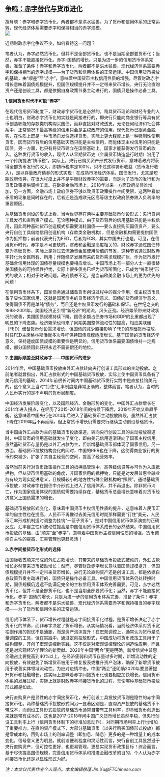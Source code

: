 <!--1593460322000-->
[争鸣：赤字替代与货币进化](https://cn.ft.com/story/001088230?full=y)
------

<div></div><div class="story-lead">胡月晓：赤字和赤字货币化，两者都不是洪水猛兽。为了货币和信用体系的正常运转，现代经济体系需要赤字和保持相当的赤字规模。</div><div class=" story-image image"><img src="https://thumbor.ftacademy.cn/unsafe/1340x754/https://thumbor.ftacademy.cn/unsafe/picture/5/000093275_piclink.jpg"></div><div class="story-body"><div id="story-body-container"><p>近期财政赤字化争议不少，如何看待这一问题？</p><p>笔者认为，赤字必然货币化，但并不是全部货币化，也不是当期全部要货币化；当然，赤字不能直接货币化。赤字-国债的增长，只是为进一步的信用货币体系完善，准备了条件！赤字和赤字货币化，两者都不是洪水猛兽，现代经济体系需要赤字和保持相当的赤字规模——为了货币和信用体系的正常运转。中国信用货币投放的基础，由“顺差”至“赤字”，意味着中国货币主权信用性质的增强。尽管财政赤字增长意味着国债规模提升，但国债规模提升并不一定带来货币增长，央行无论直购资产还是创设工具，都是依据自身政策节奏主动进行的，国债只是操作必备工具。</p><p><b> 1.信用货币时代不可缺“赤字”</b></p><p>在现代信用货币制度下，财政赤字货币化是必然的，稍具货币理论和财经专业的人士也明白，财政赤字货币化的实践是间接进行的，即央行只能向商业银行等具有货币创造职能的存款类机构购买国债，而非直接对财政透支。无论任何经济和社会体系中，正常情况下最高等级的信用只会是主权政府的信用，现代货币已跟黄金脱钩，在性质上既是一种市场自发性选择货币，实际上更大程度上是一种强制性使用货币，因而货币背后的信用基础天然只能是主权信用，而能体现主权信用的只能是国债。另一方面，也只有将货币建立在国债基础上，国家才能获得发行货币的收入。这种发行货币的收入，现代人从早期货币史（金属货币铸造盛行时期）沿用了一个传统提法“铸币税”。实际上，央行已购买资产形式发行货币，意味着政府将获得全部货币发行的收入，即铸币税率是100%，只不过这种铸币收益（货币发行收入），是以存量政府债券的形式实现！在成熟市场经济体系，国债发行，尤其是短期政府债券，在很大程度上并不是平衡财政赤字的需要，而是为了货币的发行和为货币政策提供调控工具。在欧美金融市场上，2018年以来一方面政府举债难增加，另一方面，金融市场上政府债券不够以致货币政策操作空间受限，这两种看似矛盾的现象是同时存在的，后者还是造成欧元区高等级主权政府债券跌入负利率的重要原因。</p><div  data-o-ads-name="mpu-middle1" class="o-ads in-article-advert" data-o-ads-formats-default="false"  data-o-ads-formats-small="FtcMobileMpu"  data-o-ads-formats-medium="FtcMpu" data-o-ads-formats-large="FtcMpu" data-o-ads-formats-extra="FtcMpu" data-o-ads-targeting="cnpos=middle1;" data-cy='[{"devices":["PC","iPhoneWeb","AndroidWeb","iPhoneApp","AndroidApp"],"pattern":"MPU","position":"Middle1","container":"mpuInStory"}]'></div><p>从基础货币创设的形式上看，当今世界存在两种主要基础货币创设形式：央行自创工具发行和直购资产模式。无论哪种模式，由于货币背后的信用基础只能是主权信用，因此两种基础货币创造模式都需要消耗国债——要么直接购买国债资产，要么央行自创工具借给信用创造机构（存款类金融机构），但是金融机构需要提供国债作为抵押物；前者代表央行为FED，后者为ECB，其实中国央行也是。可见，在信用货币时代，赤字是不可更缺的，财政和金融是高度相关的，财政赤字通过国债转变为基础货币，实际上是对过去流通贵金属使用价值的节省，这种节省通过财政赤字转化为全民所有、所用；伴随经济发展而来的货币需求规模扩张，作为货币发行基础合信用体现的国债存量规模也要相应增长。中国市场上有一部分人士一直很替美国债务的可持续性担忧，实际上很多债务已经为货币所固化，已成为“铸币税”形式的收入；相对于财政问题，政府债券不足，是当前欧美金融市场上的更为优先的问题！</p><p>在信用货币体系下，国家债务通过储备货币创设过程中的媒介作用，使主权货币具备了显性国家信用，这就是国家债务的货币经济学意义。国债的货币经济学意义，使得国债不再是单纯“债务”，而且还是主权货币发行的基础和保证。在世纪之交的1998-2001年，美国经济正引领“新经济”的潮流，风头正劲。经济繁荣带来财政状况的改善，美国国债规模持续下降，国债余额占债券市场和GDP的比重都出现了明显的下降态势。经济繁荣也带来了同期美国整体流动性的提高，相应美联储（FED）储备货币创设需求增长，但国债的减少直接影响了FED的基础货币投放，时任FED主席格林斯潘就多次呼吁保持国债规模适度增长。基于国债的货币经济学意义，保持适度国债规模的重要性是明显的。信用货币体系需要国债维持一定规模，部分国债因此获得永远不需要偿还的地位。</p><p><b>2.由国际顺差至财政赤字——中国货币的进步</b></p><p>2014年后，中国基础货币投放由外汇占款转向央行创设工具形式的主动投放。之前笔者就曾指出，外汇占款形式的中国基础货币投放，实际上使中国货币具备有了美元信用的基础，2014年前很长时间内中国基础货币发行实践中是直接挂钩美元的，这个意义上当时“钉住”汇率制度是非常正确的，整体而言，笔者认为，当时的人民币实行的是不声明的货币局制度。</p><p>中国经济发展阶段变化，以及国际经济、金融形势的变化，中国外汇占款增长在2014年进入拐点，在经历了2015-2018年间的持续下降后，2019年开始又重趋平衡。这意味着中国央行在2014年后进入了基础货币主动投放阶段，虽然外汇占款下降在2019年后不再延续，但正常货币增长仍需要央行继续主动创设基础货币。</p><p>当中国由外汇占款为主的基础货币投放渠道，转向央行创设工具的主动投放渠道时，中国货币的信用基础就发生了变化，即由美元信用逐渐转向了国家主权信用。虽然基础货币存量仍是以外汇占款为主，但新增基础货币都体现了国家信用。另一方面，基础货币投放结构变化的同时，中国的RRR也在下降，这使得商业银行的货币约束减少，扩张了其自主经营的空间，提高了经营效率。</p><div data-o-ads-name="mpu-middle2" class="o-ads in-article-advert" data-o-ads-formats-default="false"  data-o-ads-formats-small="FtcMobileMpu"  data-o-ads-formats-medium="false" data-o-ads-formats-large="false" data-o-ads-formats-extra="false" data-o-ads-targeting="cnpos=middle2;" data-cy='[{"devices":["iPhoneWeb","AndroidWeb","iPhoneApp","AndroidApp"],"pattern":"MPU","position":"Middle2","container":"mpuInStory"}]'></div><p>虽然当前央行对货币政策操作工具的抵押品管理中，高等级信贷等亦可作为入库抵押物，但从货币信用基础的角度，非国家信用的抵押物，只能是对发展普惠金融业务有较为现实促进意义，且规模较小的地方性特殊金融机构的“照顾”。通过基础货币投放，财政赤字在国债中介形式上进入了信用体系，并不再退出。除非货币消亡，作为国家信用体现的国债就需要持续存在，基础货币总量增长意味着对货币经济意义上国债需求的增长。</p><p>基础货币投放形式变化，意味着中国货币主权信用性质的提升，这意味着人民币汇率的自主性也在提高，人民币不再像过去美元信用时期那样需要“钉住”美元，人民币汇率形成机制适时调整为挂钩“一篮子货币”，是对中国信用货币体系演变的正确反应，汇率自主性和波动性提高是中国信用货币体系成长的必然结果。中国信用货币投放的基础，由“顺差”至“赤字”，意味着中国货币主权信用性质的增强，货币调控自主性的提高，汇率管理也更趋灵活！</p><p><b>3.赤字间接货币化形式的选择</b></p><p>由国际收支顺差形成的外汇占款增长，其带来的基础货币投放式被动的，外汇占款增长必然带来货币被动增长；然而，尽管财政赤字增长意味着国债规模提升，但国债规模提升并不一定带来货币增长，央行无论直购资产还是创设工具，都是依据自身政策节奏主动进行的，国债只是操作必备工具。中国信用货币体系仍处转换时期，国债规模仍远远不能满足完全的主权信用货币体系完善需要。可见，赤字必然货币化，但并不是全部货币化，也不是当期全部要货币化；当然，赤字不能直接货币化。赤字-国债的增长，只是为进一步的信用货币体系完善，准备了条件！赤字和赤字货币化，两者都不是洪水猛兽，现代经济体系需要赤字和保持相当的赤字规模——为了货币和信用体系的正常运转。</p><p>信用货币体系下，货币增长过程就是赤字间接货币化过程。是货币增长决定了赤字货币化的节奏，而非赤字决定了货币增长。从实际情况看，当前经济体系对货币宽松副作用的担忧不是通胀，而是资产泡沫提升！在宏观调控上，通常认为货币是总量调控的工具，但在实践中，通过定向投放形式，中国成功将货币政策工具用于了结构调整，开创了宏观调控新实践，这不仅是对宏观调控理论的创造性应用，而且还是对宏观经济学理论的新贡献。2020年中国“两会”更是明确，新增信贷中普惠金融占比要提高到40%以上。在经济疲弱和货币存量过多时期，新增流动性的定向投放，有效避免了新增货币被用于修复报表或推升资产泡沫，确保了新增货币被用于改善实体领域流动性。为应对疫情冲击，中国“两会”还明确2020年要显著提升货币和社融增长，这实际上意味着赤字间接货币化也要相应加快增长。信用货币体系的发展过程，实际上就是财政赤字间接货币化的过程，无论哪种基础货币投放形式都是如此。</p><div data-o-ads-name="mpu-middle3" class="o-ads in-article-advert" data-o-ads-formats-default="false"  data-o-ads-formats-small="FtcMobileMpu"  data-o-ads-formats-medium="false" data-o-ads-formats-large="false" data-o-ads-formats-extra="false" data-o-ads-targeting="cnpos=middle3;" data-cy='[{"devices":["iPhoneWeb","AndroidWeb","iPhoneApp","AndroidApp"],"pattern":"MPU","position":"Middle3","container":"mpuInStory"}]'></div><p>央行直购资产是显性的赤字间接货币化，央行创设工具投放货币则是隐性的赤字间接货币化。两种基础货币投放形式间另一显著区别是，直购资产投放的基础货币不带成本，而创设工具形式投放的基础货币通常自带有工具利率，即基础货币创造出来就是带有成本的，这也是2017-2018年间中国广义货币增长虽然平稳，但央行创设工具利率上行（信用货币体制下的标准加息动作），对同期市场利率上行也增加了重要推力。在直购资产模式下，大部分基础货币（以央行购买国债形式投放）都是零成本的，回购市场上的利率调整（即加息、降息）更多的是一种增量上的成本变化，信号意义更为明显。就创设便利程度和灵活性而言，央行自创工具显然逊于央行直购资产，但可控性更好，也更易管理，更易实现货币政策目标！综合而言，基于尽快提高国债规模，完善信用货币体系和推进金融改革的目的，个人认为赤字间接货币化还是以显性形式为好。</p><p><i>注：本文仅代表作者个人观点。本文编辑徐瑾 Jin.Xu@FTChinese.com</i></p></div><div class="clearfloat"></div></div>
